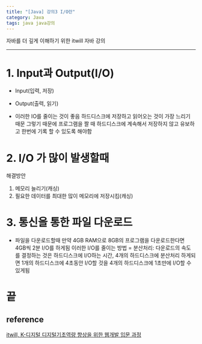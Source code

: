 ```yaml
---
title: "[Java] 강의3 I/O란"
category: Java
tags: java java강의 
---
```


자바를 더 깊게 이해하기 위한 itwill 자바 강의

-----

# 1. Input과 Output(I/O)

- Input(입력, 저장)
- Output(출력, 읽기)

- 이러한 IO를 줄이는 것이 좋음
        하드디스크에 저장하고 읽어오는 것이 가장 느리기 때문
        그렇기 때문에 프로그램을 짤 때 하드디스크에 계속해서 저장하지 않고 유보하고 한번에 기록 할 수 있도록 해야함

# 2. I/O 가 많이 발생할때

해결방안
1. 메모리 늘리기(캐싱)
2. 필요한 데이터를 최대한 많이 메모리에 저장시킴(캐싱)

# 3. 통신을 통한 파일 다운로드

- 파일을 다운로드할때 만약 4GB RAM으로 8GB의 프로그램을 다운로드한다면 4GB씩 2분 I/O를 하게됨
        이러한 I/O를 줄이는 방법
        = 분산처리: 다운로드의 속도를 결정하는 것은 하드디스크에 I/O하는 시간, 4개의 하드디스크에 분산처리 하게되면 1개의 하드디스크에 4초동안 I/O할 것을 4개의 하드디스크에 1초만에 I/O할 수 있게됨


# 끝

## reference

[itwill, K-디지털 디지털기초역량 향상을 위한 웹개발 입문 과정](https://www.e-itwill.com/main/index.jsp)
